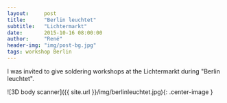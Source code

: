 ```yaml
---
layout:     post
title:      "Berlin leuchtet"
subtitle:   "Lichtermarkt"
date:       2015-10-16 08:00:00
author:     "René"
header-img: "img/post-bg.jpg"
tags: workshop Berlin
---
```


<p>I was invited to give soldering workshops at the Lichtermarkt during "Berlin leuchtet".</p>
![3D body scanner]({{ site.url }}/img/berlinleuchtet.jpg){: .center-image }
